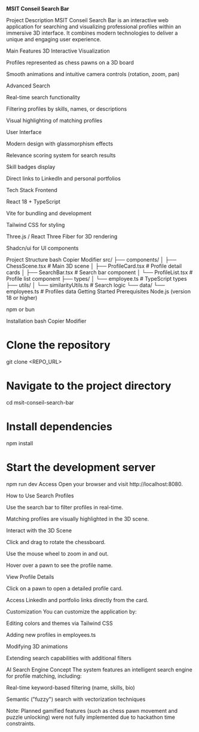 **MSIT Conseil Search Bar**


Project Description
MSIT Conseil Search Bar is an interactive web application for searching and visualizing professional profiles within an immersive 3D interface. It combines modern technologies to deliver a unique and engaging user experience.

Main Features
3D Interactive Visualization

Profiles represented as chess pawns on a 3D board

Smooth animations and intuitive camera controls (rotation, zoom, pan)

Advanced Search

Real-time search functionality

Filtering profiles by skills, names, or descriptions

Visual highlighting of matching profiles

User Interface

Modern design with glassmorphism effects

Relevance scoring system for search results

Skill badges display

Direct links to LinkedIn and personal portfolios

Tech Stack
Frontend

React 18 + TypeScript

Vite for bundling and development

Tailwind CSS for styling

Three.js / React Three Fiber for 3D rendering

Shadcn/ui for UI components

Project Structure
bash
Copier
Modifier
src/
├── components/
│   ├── ChessScene.tsx        # Main 3D scene
│   ├── ProfileCard.tsx       # Profile detail cards
│   ├── SearchBar.tsx         # Search bar component
│   └── ProfileList.tsx       # Profile list component
├── types/
│   └── employee.ts           # TypeScript types
├── utils/
│   └── similarityUtils.ts    # Search logic
└── data/
    └── employees.ts          # Profiles data
Getting Started
Prerequisites
Node.js (version 18 or higher)

npm or bun

Installation
bash
Copier
Modifier
# Clone the repository
git clone <REPO_URL>

# Navigate to the project directory
cd msit-conseil-search-bar

# Install dependencies
npm install

# Start the development server
npm run dev
Access
Open your browser and visit http://localhost:8080.

How to Use
Search Profiles

Use the search bar to filter profiles in real-time.

Matching profiles are visually highlighted in the 3D scene.

Interact with the 3D Scene

Click and drag to rotate the chessboard.

Use the mouse wheel to zoom in and out.

Hover over a pawn to see the profile name.

View Profile Details

Click on a pawn to open a detailed profile card.

Access LinkedIn and portfolio links directly from the card.

Customization
You can customize the application by:

Editing colors and themes via Tailwind CSS

Adding new profiles in employees.ts

Modifying 3D animations

Extending search capabilities with additional filters

AI Search Engine Concept
The system features an intelligent search engine for profile matching, including:

Real-time keyword-based filtering (name, skills, bio)

Semantic ("fuzzy") search with vectorization techniques

Note: Planned gamified features (such as chess pawn movement and puzzle unlocking) were not fully implemented due to hackathon time constraints.

